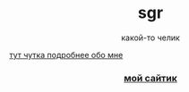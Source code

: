 <h1 align="center">sgr</h1>
<p align="center">какой-то челик</p>
<a href="https://the-sgr.github.io/about.html" align="center">тут чутка подробнее обо мне</a>
<h3 align="center"><a href="https://the-sgr.github.io/" target="_blank">мой сайтик</a></h3>
